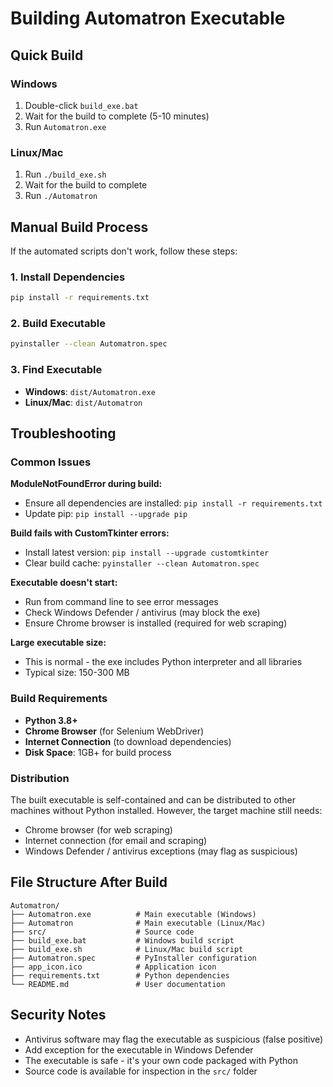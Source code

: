 # Building Automatron Executable

## Quick Build

### Windows
1. Double-click `build_exe.bat`
2. Wait for the build to complete (5-10 minutes)
3. Run `Automatron.exe`

### Linux/Mac
1. Run `./build_exe.sh`
2. Wait for the build to complete
3. Run `./Automatron`

## Manual Build Process

If the automated scripts don't work, follow these steps:

### 1. Install Dependencies
```bash
pip install -r requirements.txt
```

### 2. Build Executable
```bash
pyinstaller --clean Automatron.spec
```

### 3. Find Executable
- **Windows**: `dist/Automatron.exe`
- **Linux/Mac**: `dist/Automatron`

## Troubleshooting

### Common Issues

**ModuleNotFoundError during build:**
- Ensure all dependencies are installed: `pip install -r requirements.txt`
- Update pip: `pip install --upgrade pip`

**Build fails with CustomTkinter errors:**
- Install latest version: `pip install --upgrade customtkinter`
- Clear build cache: `pyinstaller --clean Automatron.spec`

**Executable doesn't start:**
- Run from command line to see error messages
- Check Windows Defender / antivirus (may block the exe)
- Ensure Chrome browser is installed (required for web scraping)

**Large executable size:**
- This is normal - the exe includes Python interpreter and all libraries
- Typical size: 150-300 MB

### Build Requirements

- **Python 3.8+**
- **Chrome Browser** (for Selenium WebDriver)
- **Internet Connection** (to download dependencies)
- **Disk Space**: 1GB+ for build process

### Distribution

The built executable is self-contained and can be distributed to other machines without Python installed. However, the target machine still needs:

- Chrome browser (for web scraping)
- Internet connection (for email and scraping)
- Windows Defender / antivirus exceptions (may flag as suspicious)

## File Structure After Build

```
Automatron/
├── Automatron.exe          # Main executable (Windows)
├── Automatron              # Main executable (Linux/Mac)
├── src/                    # Source code
├── build_exe.bat           # Windows build script
├── build_exe.sh            # Linux/Mac build script
├── Automatron.spec         # PyInstaller configuration
├── app_icon.ico            # Application icon
├── requirements.txt        # Python dependencies
└── README.md               # User documentation
```

## Security Notes

- Antivirus software may flag the executable as suspicious (false positive)
- Add exception for the executable in Windows Defender
- The executable is safe - it's your own code packaged with Python
- Source code is available for inspection in the `src/` folder